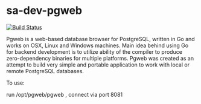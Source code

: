 sa-dev-pgweb
============

[![Build Status](https://travis-ci.org/softasap/sa-dev-pgweb.svg?branch=master)](https://travis-ci.org/softasap/sa-dev-pgweb)

Pgweb is a web-based database browser for PostgreSQL, written in Go and works on OSX, Linux and Windows machines. 
Main idea behind using Go for backend development is to utilize ability of the compiler to produce zero-dependency binaries for multiple platforms. 
Pgweb was created as an attempt to build very simple and portable application to work with local or remote PostgreSQL databases.


To use:

run /opt/pgweb/pgweb  , connect via port 8081
